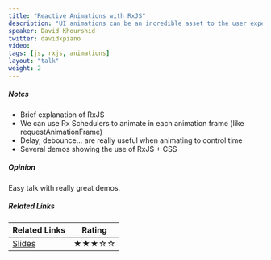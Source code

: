 ```yaml
---
title: "Reactive Animations with RxJS"
description: "UI animations can be an incredible asset to the user experience, especially if they are meaningful and responsive to user input. In this session, we will discover some new and innovative techniques for creating reactive web animations declaratively, using RxJS. You will learn ways to add native-like transitions and smooth animations that respond to user input, in order to create a delightful experience for your users. And of course, there will be plenty of demos!"
speaker: David Khourshid
twitter: davidkpiano
video:
tags: [js, rxjs, animations]
layout: "talk"
weight: 2
---
```


<article id="1">

##### Notes

- Brief explanation of RxJS
- We can use Rx Schedulers to animate in each animation frame (like requestAnimationFrame)
- Delay, debounce... are really useful when animating to control time
- Several demos showing the use of RxJS + CSS

</article>

<article id="2">

##### Opinion

Easy talk with really great demos.

</article>

<article id="3">

##### Related Links

Related Links | Rating
--- | ---
[Slides](http://slides.com/davidkhourshid/reactanim) | ★★★☆☆
</article>
